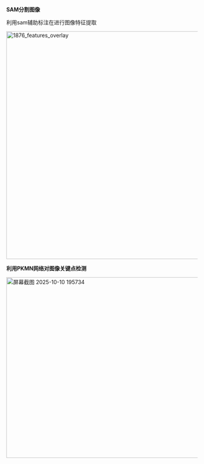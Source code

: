 **SAM分割图像**

利用sam辅助标注在进行图像特征提取

<img width="3000" height="600" alt="1876_features_overlay" src="https://github.com/user-attachments/assets/6ef7ad87-d427-407f-bc4f-d51d7cc58675" />


**利用PKMN网络对图像关键点检测**


<img width="512" height="476" alt="屏幕截图 2025-10-10 195734" src="https://github.com/user-attachments/assets/fdc17927-84bc-43fe-bc2a-cce6b1155e54" />




